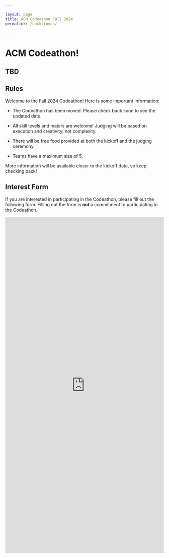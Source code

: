 ```yaml
---

layout: page
title: ACM Codeathon Fall 2024
permalink: /hacktruman/

---
```


# ACM Codeathon!

## TBD

## Rules

Welcome to the Fall 2024 Codeathon! Here is some important information: 

* The Codeathon has been moved. Please check back soon to see the updated date. 

* All skill levels and majors are welcome! Judging will be based on execution and creativity, not complexity. 

* There will be free food provided at both the kickoff and the judging ceremony. 

* Teams have a maximum size of 5. 

More information will be available closer to the kickoff date, so keep checking back! 

## Interest Form

If you are interested in participating in the Codeathon, please fill out the following form. Filling out the form is **not** a commitment to participating in the Codeathon. 

<iframe src="https://docs.google.com/forms/d/e/1FAIpQLScIM4HGXZ-8UNUoMSpN8iEjjzb6z-Ado-xMkyV-NZ3caPP6EA/viewform?embedded=true" width="100%" height="1067" frameborder="0" marginheight="0" marginwidth="0">Loading…</iframe>


[Interest]: https://docs.google.com/forms/d/e/1FAIpQLScIM4HGXZ-8UNUoMSpN8iEjjzb6z-Ado-xMkyV-NZ3caPP6EA/viewform?usp=sf_link
[Rubric]: {{site.baseurl}}/assets/hackathon/ACMHackathonInformation2023.pdf
[Submit]: https://forms.gle/BxQ8EGFBUMRZR3D48